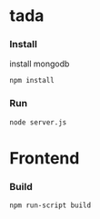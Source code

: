 # tada

### Install

install mongodb

```
npm install
```

### Run

```
node server.js
```

# Frontend

### Build

```
npm run-script build
```